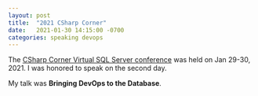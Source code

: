```yaml
---
layout: post
title:  "2021 CSharp Corner"
date:   2021-01-30 14:15:00 -0700
categories: speaking devops
---
```

The [CSharp Corner Virtual SQL Server conference](https://www.c-sharpcorner.com/events/sql-virtual-conference) was held on Jan 29-30, 2021. I was honored to speak on the second day.

My talk was **Bringing DevOps to the Database**.
